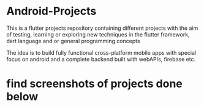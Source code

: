 # Android-Projects

This is a flutter projects repository containing different projects with the aim of testing, learning or exploring new techniques in the flutter framework, dart language and or general programming concepts

The idea is to build fully functional cross-platform mobile apps with special focus on android and a complete backend built with webAPIs, firebase etc.

# find screenshots of projects done below
